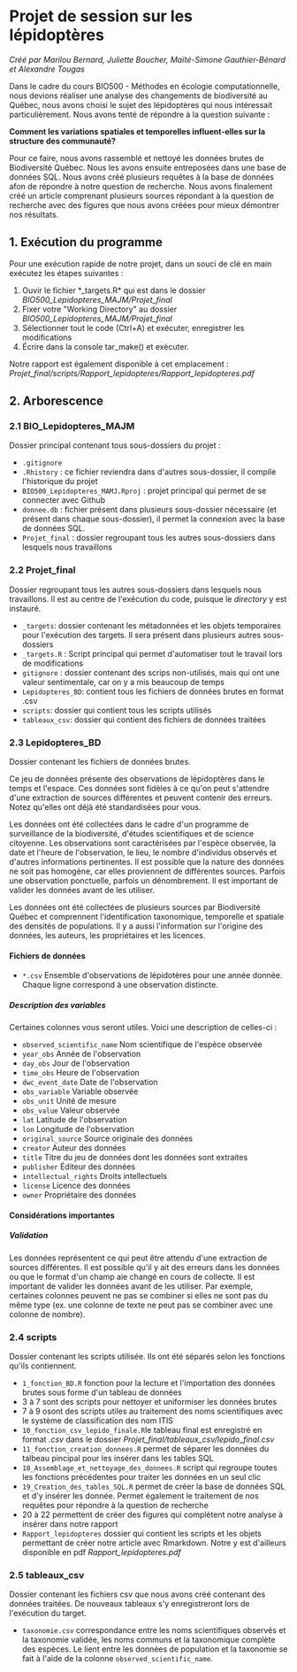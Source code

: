 # Projet de session sur les lépidoptères

*Créé par Marilou Bernard, Juliette Boucher, Maïté-Simone Gauthier-Bénard et Alexandre Tougas*

Dans le cadre du cours BIO500 - Méthodes en écologie computationnelle, nous devions réaliser une analyse des changements de biodiversité au Québec, nous avons choisi le sujet des lépidoptères qui nous intéressait particulièrement. Nous avons tenté de répondre à la question suivante :

**Comment les variations spatiales et temporelles influent-elles sur la structure des communauté?**

Pour ce faire, nous avons rassemblé et nettoyé les données brutes de Biodiversité Québec. Nous les avons ensuite entreposées dans une base de données SQL. Nous avons créé plusieurs requêtes à la base de données afon de répondre à notre question de recherche. Nous avons finalement créé un article comprenant plusieurs sources répondant à la question de recherche avec des figures que nous avons créées pour mieux démontrer nos résultats.

## 1. Exécution du programme

Pour une exécution rapide de notre projet, dans un souci de clé en main exécutez les étapes suivantes :

1.  Ouvir le fichier \*\_targets.R\* qui est dans le dossier *BIO500_Lepidopteres_MAJM/Projet_final*
2.  Fixer votre "Working Directory" au dossier *BIO500_Lepidopteres_MAJM/Projet_final*
3.  Sélectionner tout le code (Ctrl+A) et exécuter, enregistrer les modifications
4.  Écrire dans la console tar_make() et exécuter.

Notre rapport est également disponible à cet emplacement : *Projet_final/scripts/Rapport_lepidopteres/Rapport_lepidopteres.pdf*

## 2. Arborescence

### 2.1 BIO_Lepidopteres_MAJM

Dossier principal contenant tous sous-dossiers du projet :

-   `.gitignore`
-   `.Rhistory` : ce fichier reviendra dans d'autres sous-dossier, il compile l'historique du projet
-   `BIO500_Lepidopteres_MAMJ.Rproj` : projet principal qui permet de se connecter avec Github
-   `donnee.db` : fichier présent dans plusieurs sous-dossier nécessaire (et présent dans chaque sous-dossier), il permet la connexion avec la base de données SQL.
-   `Projet_final` : dossier regroupant tous les autres sous-dossiers dans lesquels nous travaillons

### 2.2 Projet_final

Dossier regroupant tous les autres sous-dossiers dans lesquels nous travaillons. Il est au centre de l'exécution du code, puisque le *directory* y est instauré.

-   `_targets`: dossier contenant les métadonnées et les objets temporaires pour l'exécution des targets. Il sera présent dans plusieurs autres sous-dossiers
-   `_targets.R` : Script principal qui permet d'automatiser tout le travail lors de modifications
-   `gitignore` : dossier contenant des scrips non-utilisés, mais qui ont une valeur sentimentale, car on y a mis beaucoup de temps
-   `Lepidopteres_BD`: contient tous les fichiers de données brutes en format .csv
-   `scripts`: dossier qui contient tous les scripts utilisés
-   `tableaux_csv`: dossier qui contient des fichiers de données traitées

### 2.3 Lepidopteres_BD

Dossier contenant les fichiers de données brutes.

Ce jeu de données présente des observations de lépidoptères dans le temps et l'espace. Ces données sont fidèles à ce qu'on peut s'attendre d'une extraction de sources différentes et peuvent contenir des erreurs. Notez qu'elles ont déjà été standardisées pour vous.

Les données ont été collectées dans le cadre d'un programme de surveillance de la biodiversité, d'études scientifiques et de science citoyenne. Les observations sont caractérisées par l'espèce observée, la date et l'heure de l'observation, le lieu, le nombre d'individus observés et d'autres informations pertinentes. Il est possible que la nature des données ne soit pas homogène, car elles proviennent de différentes sources. Parfois une observation ponctuelle, parfois un dénombrement. Il est important de valider les données avant de les utiliser.

Les données ont été collectées de plusieurs sources par Biodiversité Québec et comprennent l'identification taxonomique, temporelle et spatiale des densités de populations. Il y a aussi l'information sur l'origine des données, les auteurs, les propriétaires et les licences.

#### Fichiers de données

-   `*.csv` Ensemble d'observations de lépidotères pour une année donnée. Chaque ligne correspond à une observation distincte.

##### Description des variables

Certaines colonnes vous seront utiles. Voici une description de celles-ci :

-   `observed_scientific_name` Nom scientifique de l'espèce observée
-   `year_obs` Année de l'observation
-   `day_obs` Jour de l'observation
-   `time_obs` Heure de l'observation
-   `dwc_event_date` Date de l'observation
-   `obs_variable` Variable observée
-   `obs_unit` Unité de mesure
-   `obs_value` Valeur observée
-   `lat` Latitude de l'observation
-   `lon` Longitude de l'observation
-   `original_source` Source originale des données
-   `creator` Auteur des données
-   `title` Titre du jeu de données dont les données sont extraites
-   `publisher` Éditeur des données
-   `intellectual_rights` Droits intellectuels
-   `license` Licence des données
-   `owner` Propriétaire des données

#### Considérations importantes

##### Validation

Les données représentent ce qui peut être attendu d'une extraction de sources différentes. Il est possible qu'il y ait des erreurs dans les données ou que le format d'un champ aie changé en cours de collecte. Il est important de valider les données avant de les utiliser. Par exemple, certaines colonnes peuvent ne pas se combiner si elles ne sont pas du même type (ex. une colonne de texte ne peut pas se combiner avec une colonne de nombre).

### 2.4 scripts

Dossier contenant les scripts utilisée. Ils ont été séparés selon les fonctions qu'ils contiennent.

-   `1_fonction_BD.R` fonction pour la lecture et l'importation des données brutes sous forme d'un tableau de données
-   3 à 7 sont des scripts pour nettoyer et uniformiser les données brutes
-   7 à 9 osont des scripts utiles au traitement des noms scientifiques avec le système de classification des nom ITIS
-   `10_fonction_csv_lepido_finale.R`le tableau final est enregistré en format *.csv* dans le dossier *Projet_final/tableaux_csv/lepido_final.csv*
-   `11_fonction_creation_donnees.R` permet de séparer les données du talbeau pincipal pour les insérer dans les tables SQL
-   `18_Assemblage_et_nettoyage_des_donnees.R` script qui regroupe toutes les fonctions précédentes pour traiter les données en un seul clic
-   `19_Creation_des_tables_SQL.R` permet de créer la base de données SQL et d'y insérer les donnée. Permet également le traitement de nos requêtes pour répondre à la question de recherche
-   20 à 22 permettent de créer des figures qui complètent notre analyse à insérer dans notre rapport
-   `Rapport_lepidopteres` dossier qui contient les scripts et les objets permettant de créer notre article avec Rmarkdown. Notre y est d'ailleurs disponible en pdf *Rapport_lepidopteres.pdf*

### 2.5 tableaux_csv

Dossier contenant les fichiers csv que nous avons créé contenant des données traitées. De nouveaux tableaux s'y enregistreront lors de l'exécution du target.

-   `taxonomie.csv` correspondance entre les noms scientifiques observés et la taxonomie validée, les noms communs et la taxonomique complète des espèces. Le lient entre les données de population et la taxonomie se fait à l'aide de la colonne `observed_scientific_name`.
